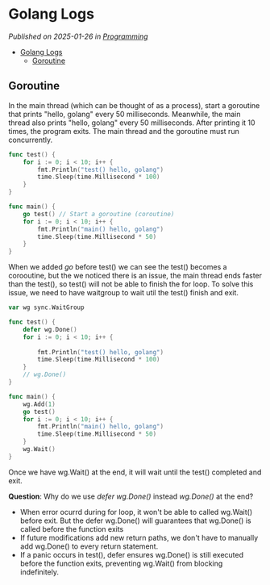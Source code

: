 # Golang Logs


*Published on 2025-01-26 in [Programming](../topics/programming.html)*
- [Golang Logs](#golang-notes)
  - [Goroutine](#goroutine)


## Goroutine

In the main thread (which can be thought of as a process), start a goroutine that prints "hello, golang" every 50 milliseconds. Meanwhile, the main thread also prints "hello, golang" every 50 milliseconds. After printing it 10 times, the program exits. The main thread and the goroutine must run concurrently.

```go
func test() {
	for i := 0; i < 10; i++ {
		fmt.Println("test() hello, golang")
		time.Sleep(time.Millisecond * 100)
	}
}

func main() {
	go test() // Start a goroutine (coroutine)
	for i := 0; i < 10; i++ {
		fmt.Println("main() hello, golang")
		time.Sleep(time.Millisecond * 50)
	}
}

```


When we added *go* before test() we can see the test() becomes a corooutine, but the we noticed there is an issue, the main thread ends faster than the test(), so test() will not be able to finish the for loop. To solve this issue, we need to have waitgroup to wait util the test() finish and exit.

```go
var wg sync.WaitGroup

func test() {
    defer wg.Done()
	for i := 0; i < 10; i++ {
		
        fmt.Println("test() hello, golang")
		time.Sleep(time.Millisecond * 100)
	}
    // wg.Done()
}

func main() {
    wg.Add(1)
	go test()
	for i := 0; i < 10; i++ {
		fmt.Println("main() hello, golang")
		time.Sleep(time.Millisecond * 50)
	}
    wg.Wait()
}

```

Once we have wg.Wait() at the end, it will wait until the test() completed and exit.

**Question**: Why do we use *defer wg.Done()* instead *wg.Done()* at the end?

* When error ocurrd during for loop, it won't be able to called wg.Wait() before exit. But the defer wg.Done() will guarantees that wg.Done() is called before the function exits
* If future modifications add new return paths, we don't have to manually add wg.Done() to every return statement.
* If a panic occurs in test(), defer ensures wg.Done() is still executed before the function exits, preventing wg.Wait() from blocking indefinitely.

